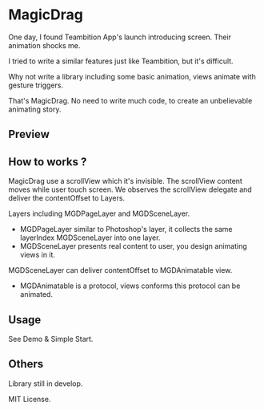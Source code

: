 # MagicDrag

One day, I found Teambition App's launch introducing screen. Their animation shocks me.

I tried to write a similar features just like Teambition, but it's difficult.

Why not write a library including some basic animation, views animate with gesture triggers.

That's MagicDrag. No need to write much code, to create an unbelievable animating story.

## Preview

## How to works ?

MagicDrag use a scrollView which it's invisible. The scrollView content moves while user touch screen. We observes the scrollView delegate and deliver the contentOffset to Layers.

Layers including MGDPageLayer and MGDSceneLayer.

* MGDPageLayer similar to Photoshop's layer, it collects the same layerIndex MGDSceneLayer into one layer.
* MGDSceneLayer presents real content to user, you design animating views in it.

MGDSceneLayer can deliver contentOffset to MGDAnimatable view.

* MGDAnimatable is a protocol, views conforms this protocol can be animated.

## Usage

See Demo & Simple Start.

## Others

Library still in develop.

MIT License.
